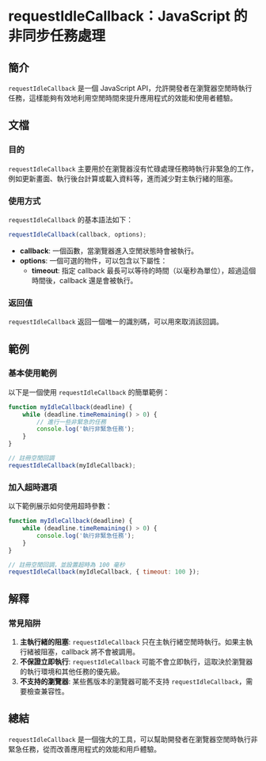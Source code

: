 <!--
Meta Description: # requestIdleCallback：JavaScript 的非同步任務處理 ## 簡介 `requestIdleCallback` 是一個 JavaScript API，允許開發者在瀏覽器空閒時執行任務，這樣能夠有效地利用空閒時間來提升應用程式的效能和使用者體驗。 ## 文檔 ### 目的 ...
Meta Keywords: requestidlecallback, javascript, callback, myidlecallback, deadline
-->

# requestIdleCallback：JavaScript 的非同步任務處理

## 簡介
`requestIdleCallback` 是一個 JavaScript API，允許開發者在瀏覽器空閒時執行任務，這樣能夠有效地利用空閒時間來提升應用程式的效能和使用者體驗。

## 文檔
### 目的
`requestIdleCallback` 主要用於在瀏覽器沒有忙碌處理任務時執行非緊急的工作，例如更新畫面、執行後台計算或載入資料等，進而減少對主執行緒的阻塞。

### 使用方式
`requestIdleCallback` 的基本語法如下：

```javascript
requestIdleCallback(callback, options);
```

- **callback**: 一個函數，當瀏覽器進入空閒狀態時會被執行。
- **options**: 一個可選的物件，可以包含以下屬性：
  - **timeout**: 指定 callback 最長可以等待的時間（以毫秒為單位），超過這個時間後，callback 還是會被執行。

### 返回值
`requestIdleCallback` 返回一個唯一的識別碼，可以用來取消該回調。

## 範例
### 基本使用範例
以下是一個使用 `requestIdleCallback` 的簡單範例：

```javascript
function myIdleCallback(deadline) {
    while (deadline.timeRemaining() > 0) {
        // 進行一些非緊急的任務
        console.log('執行非緊急任務');
    }
}

// 註冊空閒回調
requestIdleCallback(myIdleCallback);
```

### 加入超時選項
以下範例展示如何使用超時參數：

```javascript
function myIdleCallback(deadline) {
    while (deadline.timeRemaining() > 0) {
        console.log('執行非緊急任務');
    }
}

// 註冊空閒回調，並設置超時為 100 毫秒
requestIdleCallback(myIdleCallback, { timeout: 100 });
```

## 解釋
### 常見陷阱
1. **主執行緒的阻塞**: `requestIdleCallback` 只在主執行緒空閒時執行。如果主執行緒被阻塞，callback 將不會被調用。
2. **不保證立即執行**: `requestIdleCallback` 可能不會立即執行，這取決於瀏覽器的執行環境和其他任務的優先級。
3. **不支持的瀏覽器**: 某些舊版本的瀏覽器可能不支持 `requestIdleCallback`，需要檢查兼容性。

## 總結
`requestIdleCallback` 是一個強大的工具，可以幫助開發者在瀏覽器空閒時執行非緊急任務，從而改善應用程式的效能和用戶體驗。